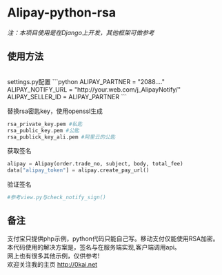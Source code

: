 Alipay-python-rsa
===========
*注：本项目使用是在Django上开发，其他框架可做参考*

## **使用方法** ##

<br>
settings.py配置
```python
ALIPAY_PARTNER = "2088...."
ALIPAY_NOTIFY_URL = "http://your.web.com/j_AlipayNotify/"
ALIPAY_SELLER_ID = ALIPAY_PARTNER
```

替换rsa密匙key，使用openssl生成
```python
rsa_private_key.pem #私匙
rsa_public_key.pem #公匙
rsa_publick_key_ali.pem #阿里云的公匙
```

获取签名
```python
alipay = Alipay(order.trade_no, subject, body, total_fee)
data["alipay_token"] = alipay.create_pay_url()
```

验证签名
```python
#参考view.py与check_notify_sign()
```

## **备注** ##
支付宝只提供php示例，python代码只能自己写。移动支付仅能使用RSA加密。
<br>
本代码使用的解决方案是，签名与在服务端实现,客户端调用api。
<br>
网上也有很多其他示例，仅供参考!
<br>
欢迎关注我的主页 http://0kai.net